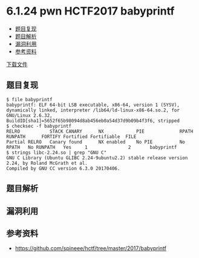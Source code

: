 # 6.1.24 pwn HCTF2017 babyprintf

- [题目复现](#题目复现)
- [题目解析](#题目解析)
- [漏洞利用](#漏洞利用)
- [参考资料](#参考资料)


[下载文件](../src/writeup/6.1.24_pwn_hctf2017_babyprintf)

## 题目复现
```
$ file babyprintf 
babyprintf: ELF 64-bit LSB executable, x86-64, version 1 (SYSV), dynamically linked, interpreter /lib64/ld-linux-x86-64.so.2, for GNU/Linux 2.6.32, BuildID[sha1]=5652f65b98094d8ab456eb0a54d37d9b09b4f3f6, stripped
$ checksec -f babyprintf
RELRO           STACK CANARY      NX            PIE             RPATH      RUNPATH      FORTIFY Fortified Fortifiable  FILE
Partial RELRO   Canary found      NX enabled    No PIE          No RPATH   No RUNPATH   Yes     1               2       babyprintf
$ strings libc-2.24.so | grep "GNU C"
GNU C Library (Ubuntu GLIBC 2.24-9ubuntu2.2) stable release version 2.24, by Roland McGrath et al.
Compiled by GNU CC version 6.3.0 20170406.
```


## 题目解析

## 漏洞利用

## 参考资料
- https://github.com/spineee/hctf/tree/master/2017/babyprintf

